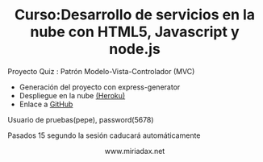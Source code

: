 <div align="center">
<h1>Curso:Desarrollo de servicios en la nube con HTML5, Javascript y node.js</h1>
</div>
<div>
<p style="align:left">Proyecto Quiz : Patrón Modelo-Vista-Controlador (MVC)
 <ul>
  <li>Generación del proyecto con express-generator</li>
  <li>Despliegue en la nube  <a href="http://quiz-2015-ainhoalm.herokuapp.com/" target="_blank">(Heroku)</a></li>
  <li>Enlace a <a href="https://github.com/AinhoaLM/quiz" target="_blank">GitHub</a></li>
</ul>
</p>
<p>Usuario de pruebas(pepe), password(5678)</p>
<p>Pasados 15 segundo la sesión caducará automáticamente</p>
</div>
<div align="center">
<p>www.miriadax.net</p>
</div>
